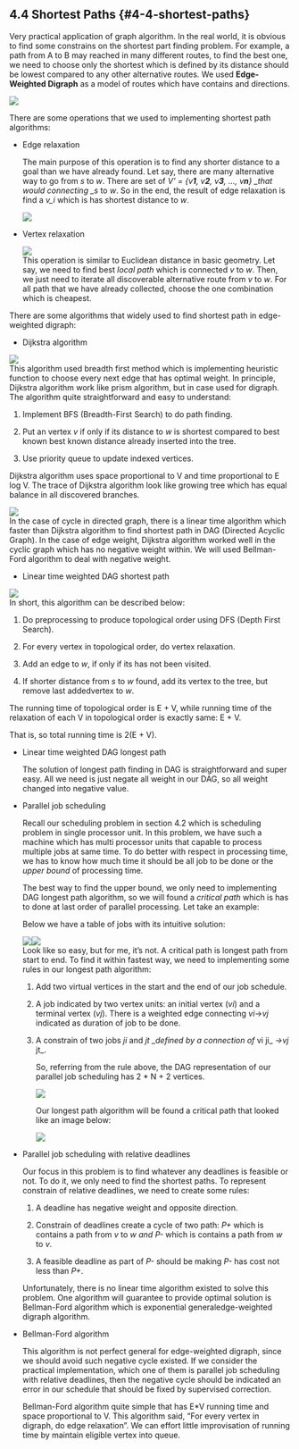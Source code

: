 ## 4.4 Shortest Paths {#4-4-shortest-paths}

Very practical application of graph algorithm. In the real world, it is obvious to find some constrains on the shortest part finding problem. For example, a path from A to B may reached in many different routes, to find the best one, we need to choose only the shortest which is defined by its distance should be lowest compared to any other alternative routes. We used **Edge-Weighted Digraph** as a model of routes which have contains and directions.

![](../assets/image7.png)

There are some operations that we used to implementing shortest path algorithms:

* Edge relaxation

  The main purpose of this operation is to find any shorter distance to a goal than we have already found. Let say, there are many alternative way to go from _s_ to _w_. There are set of _V’ = {v**1**, v**2**, v**3**, …, v**n**} \_that would connecting \_s_ to _w_. So in the end, the result of edge relaxation is find a _v\_i_ which is has shortest distance to _w_.

  ![](../assets/image8.png)

* Vertex relaxation

  ![](../assets/image9.png)  
  This operation is similar to Euclidean distance in basic geometry. Let say, we need to find best _local path_ which is connected _v_ to _w_. Then, we just need to iterate all discoverable alternative route from _v_ to _w_. For all path that we have already collected, choose the one combination which is cheapest.

There are some algorithms that widely used to find shortest path in edge-weighted digraph:

* Dijkstra algorithm

![](../assets/image16.png)  
This algorithm used breadth first method which is implementing heuristic function to choose every next edge that has optimal weight. In principle, Dijkstra algorithm work like prism algorithm, but in case used for digraph.  
The algorithm quite straightforward and easy to understand:

1. Implement BFS \(Breadth-First Search\) to do path finding.

2. Put an vertex _v_ if only if its distance to _w_ is shortest compared to best known best known distance already inserted into the tree.

3. Use priority queue to update indexed vertices.

Dijkstra algorithm uses space proportional to V and time proportional to E log V. The trace of Dijkstra algorithm look like growing tree which has equal balance in all discovered branches.

![](../assets/image14.png)  
In the case of cycle in directed graph, there is a linear time algorithm which faster than Dijkstra algorithm to find shortest path in DAG \(Directed Acyclic Graph\). In the case of edge weight, Dijkstra algorithm worked well in the cyclic graph which has no negative weight within. We will used Bellman-Ford algorithm to deal with negative weight.

* Linear time weighted DAG shortest path

![](../assets/image15.png)  
In short, this algorithm can be described below:

1. Do preprocessing to produce topological order using DFS \(Depth First Search\).

2. For every vertex in topological order, do vertex relaxation.

3. Add an edge to _w_, if only if its has not been visited.

4. If shorter distance from _s_ to _w_ found, add its vertex to the tree, but remove last addedvertex to _w_.

The running time of topological order is E + V, while running time of the relaxation of each V in topological order is exactly same:    E + V.

That is, so total running time is 2\(E + V\).

* Linear time weighted DAG longest path

  The solution of longest path finding in DAG is straightforward and super easy. All we need is just negate all weight in our DAG, so all weight changed into negative value.

* Parallel job scheduling

  Recall our scheduling problem in section 4.2 which is scheduling problem in single processor unit. In this problem, we have such a machine which has multi processor units that capable to process multiple jobs at same time. To do better with respect in processing time, we has to know how much time it should be all job to be done or the _upper bound_ of processing time.

  The best way to find the upper bound, we only need to implementing DAG longest path algorithm, so we will found a _critical path_ which is has to done at last order of parallel processing. Let take an example:

  Below we have a table of jobs with its intuitive solution:

  ![](../assets/image20.png)![](../assets/image21.png)  
  Look like so easy, but for me, it’s not. A critical path is longest path from start to end. To find it within fastest way, we need to implementing some rules in our longest path algorithm:

  1. Add two virtual vertices in the start and the end of our job schedule.

  2. A job indicated by two vertex units: an initial vertex \(_vi_\) and a terminal vertex \(_vj_\). There is a weighted edge connecting _vi_→_vj_ indicated as duration of job to be done.

  3. A constrain of two jobs _ji_ and _jt \_defined by a connection of_ vi ji_ _→vj_ jt_.

     So, referring from the rule above, the DAG representation of our parallel job scheduling has 2 \* N + 2 vertices.

     ![](../assets/image22.png)

     Our longest path algorithm will be found a critical path that looked like an image below:

     ![](../assets/image19.png)

* Parallel job scheduling with relative deadlines

  Our focus in this problem is to find whatever any deadlines is feasible or not. To do it, we only need to find the shortest paths. To represent constrain of relative deadlines, we need to create some rules:

  1. A deadline has negative weight and opposite direction.

  2. Constrain of deadlines create a cycle of two path: _P+_ which is contains a path from _v_ to _w _and_ P-_ which is contains a path from _w_ to _v_.

  3. A feasible deadline as part of _P-_ should be making _P-_ has cost not less than _P+_.

  Unfortunately, there is no linear time algorithm existed to solve this problem. One algorithm will guarantee to provide optimal solution is Bellman-Ford algorithm which is exponential generaledge-weighted digraph algorithm.

* Bellman-Ford algorithm

  This algorithm is not perfect general for edge-weighted digraph, since we should avoid such negative cycle existed. If we consider the practical implementation, which one of them is parallel job scheduling with relative deadlines, then the negative cycle should be indicated an error in our schedule that should be fixed by supervised correction.

  Bellman-Ford algorithm quite simple that has E\*V running time and space proportional to V. This algorithm said, “For every vertex in digraph, do edge relaxation”. We can effort little improvisation of running time by maintain eligible vertex into queue.



